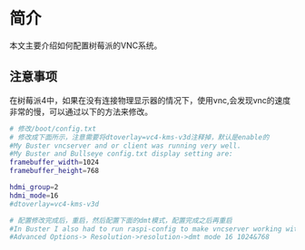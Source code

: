 # 简介

本文主要介绍如何配置树莓派的VNC系统。

## 注意事项

在树莓派4中，如果在没有连接物理显示器的情况下，使用vnc,会发现vnc的速度非常的慢，可以通过以下的方法来修改。

```sh
# 修改/boot/config.txt
# 修改成下面所示，注意需要将dtoverlay=vc4-kms-v3d注释掉，默认是enable的
#My Buster vncserver and or client was running very well.
#My Buster and Bullseye config.txt display setting are:
framebuffer_width=1024
framebuffer_height=768

hdmi_group=2
hdmi_mode=16
#dtoverlay=vc4-kms-v3d

# 配置修改完成后，重启，然后配置下面的dmt模式，配置完成之后再重启
#In Buster I also had to run raspi-config to make vncserver working with:
#Advanced Options-> Resolution->resolution->dmt mode 16 1024&768
```